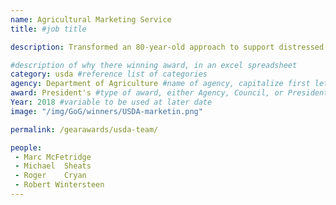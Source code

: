 ```yaml
---
name: Agricultural Marketing Service
title: #job title

description: Transformed an 80-year-old approach to support distressed agricultural industries and provide safe, nutritious food to low-income communities. Their efforts enabled USDA to help industries in weeks instead of months and provide food banks with more fresh fruit, vegetables, dairy and meat.

#description of why there winning award, in an excel spreadsheet
category: usda #reference list of categories
agency: Department of Agriculture #name of agency, capitalize first letter of each name
award: President's #type of award, either Agency, Council, or President's; this is case sensitive so make sure to match the options listed exactly. This section generates the format of the card
Year: 2018 #variable to be used at later date
image: "/img/GoG/winners/USDA-marketin.png"

permalink: /gearawards/usda-team/

people:
 - Marc	McFetridge
 - Michael	Sheats
 - Roger	Cryan
 - Robert Wintersteen
---
```

